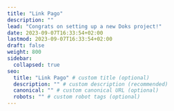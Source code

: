 ```yaml
---
title: "Link Pago"
description: ""
lead: "Congrats on setting up a new Doks project!"
date: 2023-09-07T16:33:54+02:00
lastmod: 2023-09-07T16:33:54+02:00
draft: false
weight: 800
sidebar:
  collapsed: true
seo:
  title: "Link Pago" # custom title (optional)
  description: "" # custom description (recommended)
  canonical: "" # custom canonical URL (optional)
  robots: "" # custom robot tags (optional)
---
```

